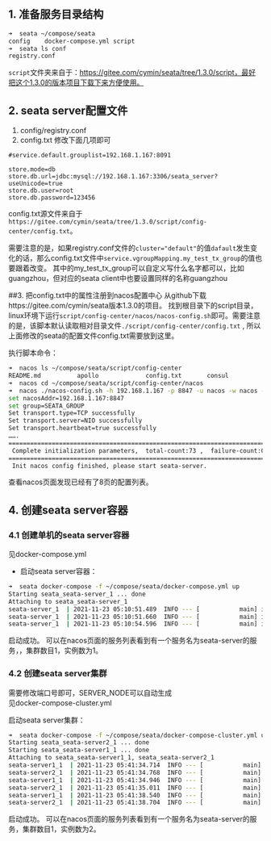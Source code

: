 
## 1. 准备服务目录结构
```bash
➜  seata ~/compose/seata
config    docker-compose.yml script
➜  seata ls conf
registry.conf 
```
`script`文件夹来自于：https://gitee.com/cymin/seata/tree/1.3.0/script，最好把这个1.3.0的版本项目下载下来方便使用。

## 2. seata server配置文件
1. config/registry.conf
2. config.txt
修改下面几项即可
```properties
#service.default.grouplist=192.168.1.167:8091

store.mode=db
store.db.url=jdbc:mysql://192.168.1.167:3306/seata_server?useUnicode=true
store.db.user=root
store.db.password=123456
```
config.txt源文件来自于`https://gitee.com/cymin/seata/tree/1.3.0/script/config-center/config.txt`。

需要注意的是，如果registry.conf文件的`cluster="default"`的值`dafault`发生变化的话，那么config.txt文件中`service.vgroupMapping.my_test_tx_group`的值也要跟着改变。
其中的my_test_tx_group可以自定义写什么名字都可以，比如guangzhou，但对应的seata client中也要设置同样的名称guangzhou


##3. 把config.txt中的属性注册到nacos配置中心
从github下载https://gitee.com/cymin/seata版本1.3.0的项目。
找到根目录下的script目录，linux环境下运行`script/config-center/nacos/nacos-config.sh`即可。需要注意的是，该脚本默认读取相对目录文件`./script/config-center/config.txt` ,
所以上面修改的seata的配置文件config.txt需要放到这里。

执行脚本命令：
```bash
➜  nacos ls ~/compose/seata/script/config-center
README.md          apollo             config.txt       consul             etcd3              nacos              zk
➜  nacos cd ~/compose/seata/script/config-center/nacos
➜  nacos ./nacos-config.sh -h 192.168.1.167 -p 8847 -u nacos -w nacos -g SEATA_GROUP
set nacosAddr=192.168.1.167:8847
set group=SEATA_GROUP
Set transport.type=TCP successfully
Set transport.server=NIO successfully
Set transport.heartbeat=true successfully
…….
=========================================================================
 Complete initialization parameters,  total-count:73 ,  failure-count:0
=========================================================================
 Init nacos config finished, please start seata-server.
```
查看nacos页面发现已经有了8页的配置列表。


## 4. 创建seata server容器
### 4.1 创建单机的seata server容器
见docker-compose.yml

- 启动seata server容器：
```bash
➜  seata docker-compose -f ~/compose/seata/docker-compose.yml up
Starting seata_seata-server_1 ... done
Attaching to seata_seata-server_1
seata-server_1  | 2021-11-23 05:10:51.489  INFO --- [           main] io.seata.server.Server                   : The server is running in container.
seata-server_1  | 2021-11-23 05:10:51.660  INFO --- [           main] io.seata.config.FileConfiguration        : The configuration file used is file:/root/seata-config/registry.conf
seata-server_1  | 2021-11-23 05:10:54.596  INFO --- [           main] i.s.core.rpc.netty.NettyServerBootstrap  : Server started, listen port: 8091

```
启动成功。
可以在nacos页面的服务列表看到有一个服务名为seata-server的服务，，集群数目1，实例数为1。

### 4.2 创建seata server集群  
需要修改端口号即可，SERVER_NODE可以自动生成  
见docker-compose-cluster.yml  

启动seata server集群：
```bash
➜  seata docker-compose -f ~/compose/seata/docker-compose-cluster.yml up
Starting seata_seata-server2_1 ... done
Starting seata_seata-server1_1 ... done
Attaching to seata_seata-server1_1, seata_seata-server2_1
seata-server1_1  | 2021-11-23 05:41:34.714  INFO --- [           main] io.seata.server.Server                   : The server is running in container.
seata-server2_1  | 2021-11-23 05:41:34.768  INFO --- [           main] io.seata.server.Server                   : The server is running in container.
seata-server1_1  | 2021-11-23 05:41:34.946  INFO --- [           main] io.seata.config.FileConfiguration        : The configuration file used is file:/root/seata-config/registry.conf
seata-server2_1  | 2021-11-23 05:41:35.011  INFO --- [           main] io.seata.config.FileConfiguration        : The configuration file used is file:/root/seata-config/registry.conf
seata-server1_1  | 2021-11-23 05:41:38.540  INFO --- [           main] i.s.core.rpc.netty.NettyServerBootstrap  : Server started, listen port: 8091
seata-server2_1  | 2021-11-23 05:41:38.704  INFO --- [           main] i.s.core.rpc.netty.NettyServerBootstrap  : Server started, listen port: 8091

```
启动成功。
可以在nacos页面的服务列表看到有一个服务名为seata-server的服务，集群数目1，实例数为2。






